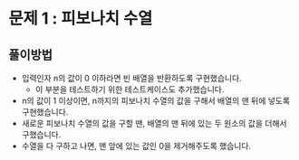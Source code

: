 # 문제 1 : 피보나치 수열
## 풀이방법
- 입력인자 n의 값이 0 이하라면 빈 배열을 반환하도록 구현했습니다.
  - 이 부분을 테스트하기 위한 테스트케이스도 추가했습니다.
- n의 값이 1 이상이면, n까지의 피보나치 수열의 값을 구해서 배열의 맨 뒤에 넣도록 구현했습니다.
- 새로운 피보나치 수열의 값을 구할 땐, 배열의 맨 뒤에 있는 두 원소의 값을 더해서 구했습니다.
- 수열을 다 구하고 나면, 맨 앞에 있는 값인 0을 제거해주도록 했습니다.